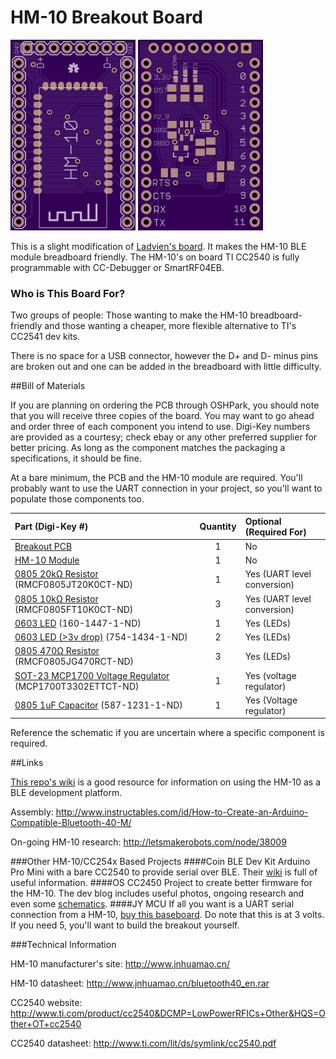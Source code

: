 HM-10 Breakout Board
====================

<img src="images/top.png" width="200px" title="Top" />
<img src="images/bottom.png" width="200px" title="Bottom" />

This is a slight modification of [Ladvien's board](https://github.com/Ladvien/HM-10). It makes the HM-10 BLE module breadboard friendly. 
The HM-10's on board TI CC2540 is fully programmable with CC-Debugger or SmartRF04EB.

### Who is This Board For?

Two groups of people: Those wanting to make the HM-10 breadboard-friendly and those wanting a cheaper, more flexible alternative to TI's CC2541 dev kits.

There is no space for a USB connector, however the D+ and D- minus pins are broken out and one can be added in the breadboard with little difficulty.

##Bill of Materials

If you are planning on ordering the PCB through OSHPark, you should note that you will receive three copies of the board. You may want to go ahead and order three of each component you intend to use. Digi-Key numbers are provided as a courtesy; check ebay or any other preferred supplier for better pricing. As long as the component matches the packaging a specifications, it should be fine.

At a bare minimum, the PCB and the HM-10 module are required. You'll probably want to use the UART connection in your project, so you'll want to populate those components too.

Part (Digi-Key #) | Quantity | Optional (Required For)
:---------------- | :-------:| :----------------------
[Breakout PCB](https://oshpark.com/shared_projects/u0PiRIvl)  | 1 | No
[HM-10 Module](http://www.fasttech.com/products/0/10004051/1292002-ti-cc2540-bluetooth-40-ble-2540-transparent-serial) | 1 | No
[0805 20kΩ Resistor](http://www.digikey.com/product-detail/en/RMCF0805JT20K0/RMCF0805JT20K0CT-ND/1942580) (RMCF0805JT20K0CT-ND) | 1 | Yes (UART level conversion)
[0805 10kΩ Resistor](http://www.digikey.com/product-detail/en/RMCF0805FT10K0/RMCF0805FT10K0DKR-ND/1943341) (RMCF0805FT10K0CT-ND) | 3 | Yes (UART level conversion)
[0603 LED](http://www.digikey.com/product-detail/en/LTST-C191KRKT/160-1447-1-ND/386836) (160-1447-1-ND) | 1 | Yes (LEDs)
[0603 LED (>3v drop)](http://www.digikey.com/product-detail/en/APT1608QBC%2FD/754-1434-1-ND/2163792) (754-1434-1-ND) | 2 | Yes (LEDs)
[0805 470Ω Resistor](http://www.digikey.com/product-detail/en/RMCF0805JG470R/RMCF0805JG470RCT-ND/4425246) (RMCF0805JG470RCT-ND) | 3 | Yes (LEDs)
[SOT-23 MCP1700 Voltage Regulator](http://www.digikey.com/product-detail/en/MCP1700T-3302E%2FTT/MCP1700T3302ETTCT-ND/652677) (MCP1700T3302ETTCT-ND) | 1 | Yes (voltage regulator)
[0805 1uF Capacitor](http://www.digikey.com/product-detail/en/JMK105BJ105KV-F/587-1231-1-ND/931008) (587-1231-1-ND) | 1 | Yes (Voltage regulator)

Reference the schematic if you are uncertain where a specific component is required.

##Links

[This repo's wiki](https://github.com/nickswalker/HM-10-breakout-board/wiki) is a good resource for information on using the HM-10 as a BLE development platform.

Assembly: http://www.instructables.com/id/How-to-Create-an-Arduino-Compatible-Bluetooth-40-M/

On-going HM-10 research: http://letsmakerobots.com/node/38009

###Other HM-10/CC254x Based Projects
####Coin BLE Dev Kit
Arduino Pro Mini with a bare CC2540 to provide serial over BLE. Their [wiki](https://github.com/CoinApps/arduino-ble-dev-kit/wiki/_pages) is full of useful information.
####OS CC2450
Project to create better firmware for the HM-10. The dev blog includes useful photos, ongoing research and even some [schematics](http://blog.p-dev.net/?p=93).
####JY MCU
If all you want is a UART serial connection from a HM-10, [buy this baseboard](http://www.fasttech.com/products/1129102). Do note that this is at 3 volts. If you need 5, you'll want to build the breakout yourself.

###Technical Information

HM-10 manufacturer's site: http://www.jnhuamao.cn/

HM-10 datasheet:  http://www.jnhuamao.cn/bluetooth40_en.rar

CC2540 website: http://www.ti.com/product/cc2540&DCMP=LowPowerRFICs+Other&HQS=Other+OT+cc2540

CC2540 datasheet: http://www.ti.com/lit/ds/symlink/cc2540.pdf
